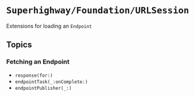 # ``Superhighway/Foundation/URLSession``

Extensions for loading an ``Endpoint``

## Topics

### Fetching an Endpoint

- ``response(for:)``
- ``endpointTask(_:onComplete:)``
- ``endpointPublisher(_:)``
